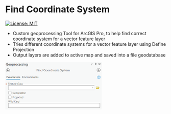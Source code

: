 # Find Coordinate System

[![License: MIT](https://img.shields.io/badge/License-MIT-yellow.svg)](https://opensource.org/licenses/MIT)

* Custom geoprocessing Tool for ArcGIS Pro, to help find correct coordinate system for a vector feature layer
* Tries different coordinate systems for a vector feature layer using Define Projection
* Output layers are added to active map and saved into a file geodatabase

<img src="coordinate.PNG" height="60%" width="60%" >
